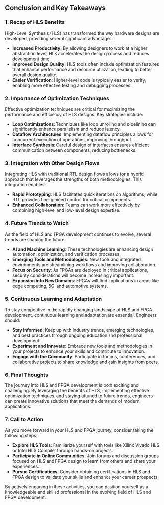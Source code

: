 ## Conclusion and Key Takeaways

### 1. Recap of HLS Benefits

High-Level Synthesis (HLS) has transformed the way hardware designs are developed, providing several significant advantages:

- **Increased Productivity**: By allowing designers to work at a higher abstraction level, HLS accelerates the design process and reduces development time.
- **Improved Design Quality**: HLS tools often include optimization features that enhance performance and resource utilization, leading to better overall design quality.
- **Easier Verification**: Higher-level code is typically easier to verify, enabling more effective testing and debugging processes.

### 2. Importance of Optimization Techniques

Effective optimization techniques are critical for maximizing the performance and efficiency of HLS designs. Key strategies include:

- **Loop Optimizations**: Techniques like loop unrolling and pipelining can significantly enhance parallelism and reduce latency.
- **Dataflow Architectures**: Implementing dataflow principles allows for concurrent execution of operations, improving throughput.
- **Interface Synthesis**: Careful design of interfaces ensures efficient communication between components, reducing bottlenecks.

### 3. Integration with Other Design Flows

Integrating HLS with traditional RTL design flows allows for a hybrid approach that leverages the strengths of both methodologies. This integration enables:

- **Rapid Prototyping**: HLS facilitates quick iterations on algorithms, while RTL provides fine-grained control for critical components.
- **Enhanced Collaboration**: Teams can work more effectively by combining high-level and low-level design expertise.

### 4. Future Trends to Watch

As the field of HLS and FPGA development continues to evolve, several trends are shaping the future:

- **AI and Machine Learning**: These technologies are enhancing design automation, optimization, and verification processes.
- **Emerging Tools and Methodologies**: New tools and integrated environments are streamlining workflows and improving collaboration.
- **Focus on Security**: As FPGAs are deployed in critical applications, security considerations will become increasingly important.
- **Expansion into New Domains**: FPGAs will find applications in areas like edge computing, 5G, and automotive systems.

### 5. Continuous Learning and Adaptation

To stay competitive in the rapidly changing landscape of HLS and FPGA development, continuous learning and adaptation are essential. Engineers should:

- **Stay Informed**: Keep up with industry trends, emerging technologies, and best practices through ongoing education and professional development.
- **Experiment and Innovate**: Embrace new tools and methodologies in your projects to enhance your skills and contribute to innovation.
- **Engage with the Community**: Participate in forums, conferences, and collaborative projects to share knowledge and gain insights from peers.

### 6. Final Thoughts

The journey into HLS and FPGA development is both exciting and challenging. By leveraging the benefits of HLS, implementing effective optimization techniques, and staying attuned to future trends, engineers can create innovative solutions that meet the demands of modern applications.

### 7. Call to Action

As you move forward in your HLS and FPGA journey, consider taking the following steps:

- **Explore HLS Tools**: Familiarize yourself with tools like Xilinx Vivado HLS or Intel HLS Compiler through hands-on projects.
- **Participate in Online Communities**: Join forums and discussion groups focused on HLS and FPGA design to learn from others and share your experiences.
- **Pursue Certifications**: Consider obtaining certifications in HLS and FPGA design to validate your skills and enhance your career prospects.

By actively engaging in these activities, you can position yourself as a knowledgeable and skilled professional in the evolving field of HLS and FPGA development.
